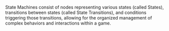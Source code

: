 State Machines consist of nodes representing various states (called States), transitions between states (called State Transitions), and conditions triggering those transitions, allowing for the organized management of complex behaviors and interactions within a game.

